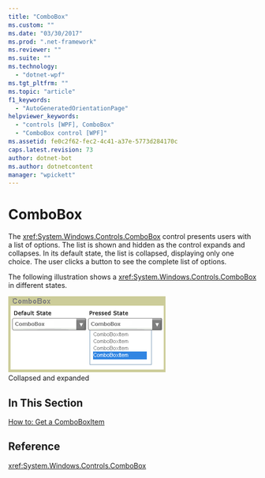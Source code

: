 ```yaml
---
title: "ComboBox"
ms.custom: ""
ms.date: "03/30/2017"
ms.prod: ".net-framework"
ms.reviewer: ""
ms.suite: ""
ms.technology: 
  - "dotnet-wpf"
ms.tgt_pltfrm: ""
ms.topic: "article"
f1_keywords: 
  - "AutoGeneratedOrientationPage"
helpviewer_keywords: 
  - "controls [WPF], ComboBox"
  - "ComboBox control [WPF]"
ms.assetid: fe0c2f62-fec2-4c41-a37e-5773d284170c
caps.latest.revision: 73
author: dotnet-bot
ms.author: dotnetcontent
manager: "wpickett"
---
```

# ComboBox
The <xref:System.Windows.Controls.ComboBox> control presents users with a list of options. The list is shown and hidden as the control expands and collapses. In its default state, the list is collapsed, displaying only one choice. The user clicks a button to see the complete list of options.  
  
 The following illustration shows a <xref:System.Windows.Controls.ComboBox> in different states.  
  
 ![Combo boxes in default and pressed states](../../../../docs/framework/wpf/controls/media/ss-ctl-combobox.gif "SS_CTL_combobox")  
Collapsed and expanded  
  
## In This Section  
 [How to: Get a ComboBoxItem](http://msdn.microsoft.com/en-us/8a0d2622-64b6-41fc-bf80-9669a1eacb53)  
  
## Reference  
 <xref:System.Windows.Controls.ComboBox>
